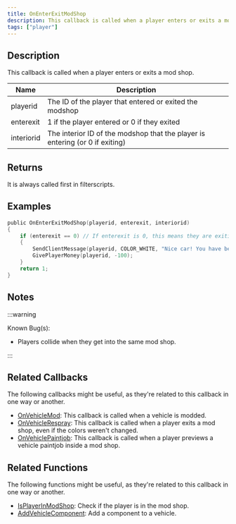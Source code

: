 ```yaml
---
title: OnEnterExitModShop
description: This callback is called when a player enters or exits a mod shop.
tags: ["player"]
---
```


## Description

This callback is called when a player enters or exits a mod shop.

| Name       | Description                                                                  |
| ---------- | ---------------------------------------------------------------------------- |
| playerid   | The ID of the player that entered or exited the modshop                      |
| enterexit  | 1 if the player entered or 0 if they exited                                  |
| interiorid | The interior ID of the modshop that the player is entering (or 0 if exiting) |

## Returns

It is always called first in filterscripts.

## Examples

```c
public OnEnterExitModShop(playerid, enterexit, interiorid)
{
    if (enterexit == 0) // If enterexit is 0, this means they are exiting
    {
        SendClientMessage(playerid, COLOR_WHITE, "Nice car! You have been taxed $100.");
        GivePlayerMoney(playerid, -100);
    }
    return 1;
}
```

## Notes

:::warning

Known Bug(s):

- Players collide when they get into the same mod shop.

:::

## Related Callbacks

The following callbacks might be useful, as they're related to this callback in one way or another.

- [OnVehicleMod](OnVehicleMod): This callback is called when a vehicle is modded.
- [OnVehicleRespray](OnVehicleRespray): This callback is called when a player exits a mod shop, even if the colors weren't changed.
- [OnVehiclePaintjob](OnVehiclePaintjob): This callback is called when a player previews a vehicle paintjob inside a mod shop.

## Related Functions

The following functions might be useful, as they're related to this callback in one way or another.

- [IsPlayerInModShop](../functions/IsPlayerInModShop): Check if the player is in the mod shop.
- [AddVehicleComponent](../functions/AddVehicleComponent): Add a component to a vehicle.
